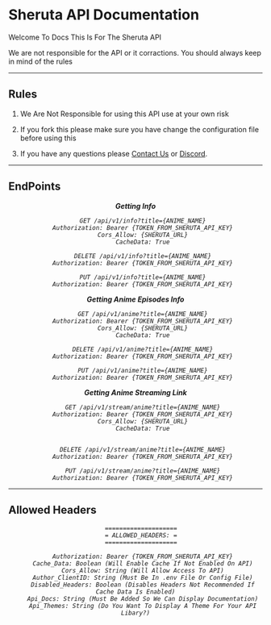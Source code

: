 # Sheruta API Documentation 
Welcome To Docs This Is For The Sheruta API 

We are not responsible for the API or it corractions. You should always keep in mind of the rules

----

## Rules

1) We Are Not Responsible for using this API use at your own risk
2) If you fork this please make sure you have change the configuration file before using this

3) If you have any questions please [Contact Us](https://sheruta.xyz/contact-us) or [Discord](https://sheruta.xyz/discord-us).

---

## EndPoints
<em style="text-align:center">

<strong> Getting Info  </strong>

```
    GET /api/v1/info?title={ANIME_NAME}
    Authorization: Bearer {TOKEN_FROM_SHERUTA_API_KEY}
    Cors_Allow: {SHERUTA_URL}
    CacheData: True

    DELETE /api/v1/info?title={ANIME_NAME}
    Authorization: Bearer {TOKEN_FROM_SHERUTA_API_KEY}

    PUT /api/v1/info?title={ANIME_NAME}
    Authorization: Bearer {TOKEN_FROM_SHERUTA_API_KEY}

```

<strong> Getting Anime Episodes Info </strong>

```
    GET /api/v1/anime?title={ANIME_NAME}
    Authorization: Bearer {TOKEN_FROM_SHERUTA_API_KEY}
    Cors_Allow: {SHERUTA_URL}
    CacheData: True

    DELETE /api/v1/anime?title={ANIME_NAME}
    Authorization: Bearer {TOKEN_FROM_SHERUTA_API_KEY}

    PUT /api/v1/anime?title={ANIME_NAME}
    Authorization: Bearer {TOKEN_FROM_SHERUTA_API_KEY}
```

<strong> Getting Anime Streaming Link </strong>

```
    GET /api/v1/stream/anime?title={ANIME_NAME}
    Authorization: Bearer {TOKEN_FROM_SHERUTA_API_KEY}
    Cors_Allow: {SHERUTA_URL}
    CacheData: True


    DELETE /api/v1/stream/anime?title={ANIME_NAME}
    Authorization: Bearer {TOKEN_FROM_SHERUTA_API_KEY}

    PUT /api/v1/stream/anime?title={ANIME_NAME}
    Authorization: Bearer {TOKEN_FROM_SHERUTA_API_KEY}
```

</em>

---

## Allowed Headers

<em style="text-align: center;">

```
   ====================
   = ALLOWED_HEADERS: =
   ====================

    Authorization: Bearer {TOKEN_FROM_SHERUTA_API_KEY}
    Cache_Data: Boolean (Will Enable Cache If Not Enabled On API)
    Cors_Allow: String (Will Allow Access To API)
    Author_ClientID: String (Must Be In .env File Or Config File)
    Disabled_Headers: Boolean (Disables Headers Not Recommended If Cache Data Is Enabled)
    Api_Docs: String (Must Be Added So We Can Display Documentation)
    Api_Themes: String (Do You Want To Display A Theme For Your API Libary?)

```

</em>
